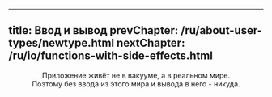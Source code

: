 ----
title: Ввод и вывод
prevChapter: /ru/about-user-types/newtype.html
nextChapter: /ru/io/functions-with-side-effects.html
----

<p align="center">Приложение живёт не в вакууме, а в реальном мире.<br/>Поэтому без ввода из этого мира и вывода в него - никуда.</p>
